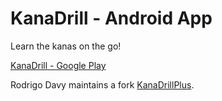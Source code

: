 KanaDrill - Android App
=======================

Learn the kanas on the go!

[KanaDrill - Google Play](https://play.google.com/store/apps/details?id=com.jorgecastillo.kanadrill)

Rodrigo Davy maintains a fork [KanaDrillPlus](https://github.com/RodrigoDavy/Kana-Drill-Plus).
